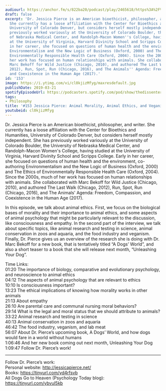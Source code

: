 ```yaml
---
audiourl: https://anchor.fm/s/822ba20/podcast/play/2465618/https%3A%2F%2Fd3ctxlq1ktw2nl.cloudfront.net%2Fproduction%2F2019-1-23%2F10379849-44100-2-9603f620a9681.m4a
draft: false
excerpt: 'Dr. Jessica Pierce is an American bioethicist, philosopher, and writer.
  She currently has a loose affiliation with the Center for Bioethics and Humanities,
  University of Colorado Denver, but considers herself mostly independent. She has
  previously worked variously at the University of Colorado Boulder, the University
  of Nebraska Medical Center, and Randolph-Macon Women''s College, having studied
  at the University of Virginia, Harvard Divinity School and Scripps College. Early
  in her career, she focused on questions of human health and the environment, co-authoring
  Environmentalism and the New Logic of Business (Oxford, 2000) and The Ethics of
  Environmentally Responsible Health Care (Oxford, 2004). Since the 2000s, much of
  her work has focused on human relationships with animals. She collaborated with
  Marc Bekoff for Wild Justice (Chicago, 2010), and authored The Last Walk (Chicago,
  2012), Run, Spot, Run (Chicago, 2016), and The Animals'' Agenda: Freedom, Compassion,
  and Coexistence in the Human Age (2017).'
id: '153'
image: https://i.ytimg.com/vi/cl0kjizMfyg/maxresdefault.jpg
publishDate: 2019-03-21
spotifyEpisodeUrl: https://podcasters.spotify.com/pod/show/thedissenter/episodes/153-Jessica-Pierce-Animal-Morality--Animal-Ethics--and-Veganism-e39oci
tags:
- Philosophy
title: '#153 Jessica Pierce: Animal Morality, Animal Ethics, and Veganism'
youtubeid: cl0kjizMfyg
---
```

<div class="timelinks">

Dr. Jessica Pierce is an American bioethicist, philosopher, and writer. She currently has a loose affiliation with the Center for Bioethics and Humanities, University of Colorado Denver, but considers herself mostly independent. She has previously worked variously at the University of Colorado Boulder, the University of Nebraska Medical Center, and Randolph-Macon Women's College, having studied at the University of Virginia, Harvard Divinity School and Scripps College. Early in her career, she focused on questions of human health and the environment, co-authoring Environmentalism and the New Logic of Business (Oxford, 2000) and The Ethics of Environmentally Responsible Health Care (Oxford, 2004). Since the 2000s, much of her work has focused on human relationships with animals. She collaborated with Marc Bekoff for Wild Justice (Chicago, 2010), and authored The Last Walk (Chicago, 2012), Run, Spot, Run (Chicago, 2016), and The Animals' Agenda: Freedom, Compassion, and Coexistence in the Human Age (2017).

In this episode, we talk about animal ethics. First, we focus on the biological bases of morality and their importance to animal ethics, and some aspects of animal psychology that might be particularly relevant to the discussion, like consciousness and empathy. In the second part of the interview, we talk about specific topics, like animal research and testing in science, animal conservation in zoos and aquaria, and the food industry and veganism. Finally, Dr. Pierce gives us an overview of the research she is doing with Dr. Marc Bekoff for a new book, that is tentatively titled “A Dogs’ World”, and also a short teaser to a book that she will release next month, “Unleashing Your Dog”. 

Time Links:  
<time>01:20</time> The importance of biology, comparative and evolutionary psychology, and neuroscience to animal ethics  
<time>04:12</time> The aspects of animal psychology that are relevant to ethics                           
<time>10:10</time> Is consciousness important?        
<time>13:23</time> The ethical implications of knowing how morality works in other animals                
<time>21:13</time> About empathy              
<time>26:10</time> Are parental care and communal nursing moral behaviors?                   
<time>29:14</time> What is the legal and moral status that we should attribute to animals?           
<time>33:22</time> Animal research and testing in science   
<time>40:13</time> Animal conservation in zoos and aquaria    
<time>46:42</time> The food industry, veganism, and lab meat  
<time>56:07</time> About Dr. Pierce’s upcoming book, A Dogs’ World, and how dogs would fare in a world without humans  
<time>1:06:46</time> And her new book coming out next month, Unleashing Your Dog                
<time>1:09:47</time> Follow Dr. Pierce’s work!      

---

Follow Dr. Pierce’s work:  
Personal website: http://jessicapierce.net/  
Books: https://tinyurl.com/yd4rfsvb  
All Dogs Go to Heaven (Psychology Today blog): https://tinyurl.com/ybvul5kb
</div>

